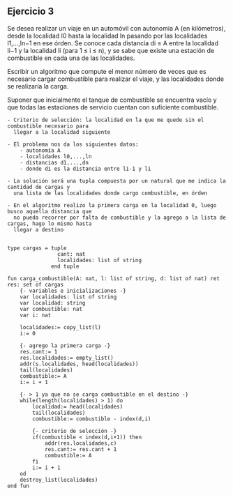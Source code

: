 ## Ejercicio 3
Se desea realizar un viaje en un automóvil con autonomía A (en kilómetros), desde la localidad l0 hasta la localidad ln pasando por las localidades l1,...,ln−1 en ese órden. Se conoce cada distancia di ≤ A entre la localidad li−1 y la localidad li (para 1 ≤ i ≤ n), y se sabe que existe una estación de combustible en cada una de las localidades.

Escribir un algoritmo que compute el menor número de veces que es necesario cargar combustible para realizar el viaje, y las localidades donde se realizaría la carga.

Suponer que inicialmente el tanque de combustible se encuentra vacío y que todas las estaciones de servicio cuentan con suficiente combustible.

```
- Criterio de selección: la localidad en la que me quede sin el combustible necesario para
  llegar a la localidad siguiente

- El problema nos da los siguientes datos:
    - autonomía A
    - localidades l0,...,ln
    - distancias d1,...,dn
    - donde di es la distancia entre li-1 y li

- La solución será una tupla compuesta por un natural que me indica la cantidad de cargas y
  una lista de las localidades donde cargo combustible, en órden

- En el algorítmo realizo la primera carga en la localidad 0, luego busco aquella distancia que
  no pueda recorrer por falta de combustible y la agrego a la lista de cargas, hago lo mismo hasta
  llegar a destino


type cargas = tuple
                cant: nat
                localidades: list of string
              end tuple

fun carga_combustible(A: nat, l: list of string, d: list of nat) ret res: set of cargas
    {- variables e inicializaciones -}
    var localidades: list of string
    var localidad: string
    var combustible: nat
    var i: nat

    localidades:= copy_list(l)
    i:= 0

    {- agrego la primera carga -}
    res.cant:= 1
    res.localidades:= empty_list()
    addr(s.localidades, head(localidades))
    tail(localidades)
    combustible:= A
    i:= i + 1

    {- > 1 ya que no se carga combustible en el destino -}
    while(length(localidades) > 1) do
        localidad:= head(localidades)
        tail(localidades)
        combustible:= combustible - index(d,i)

        {- criterio de selección -}
        if(combustible < index(d,i+1)) then
            addr(res.localidades,c)
            res.cant:= res.cant + 1
            combustible:= A
        fi
        i:= i + 1
    od
    destroy_list(localidades)
end fun
```